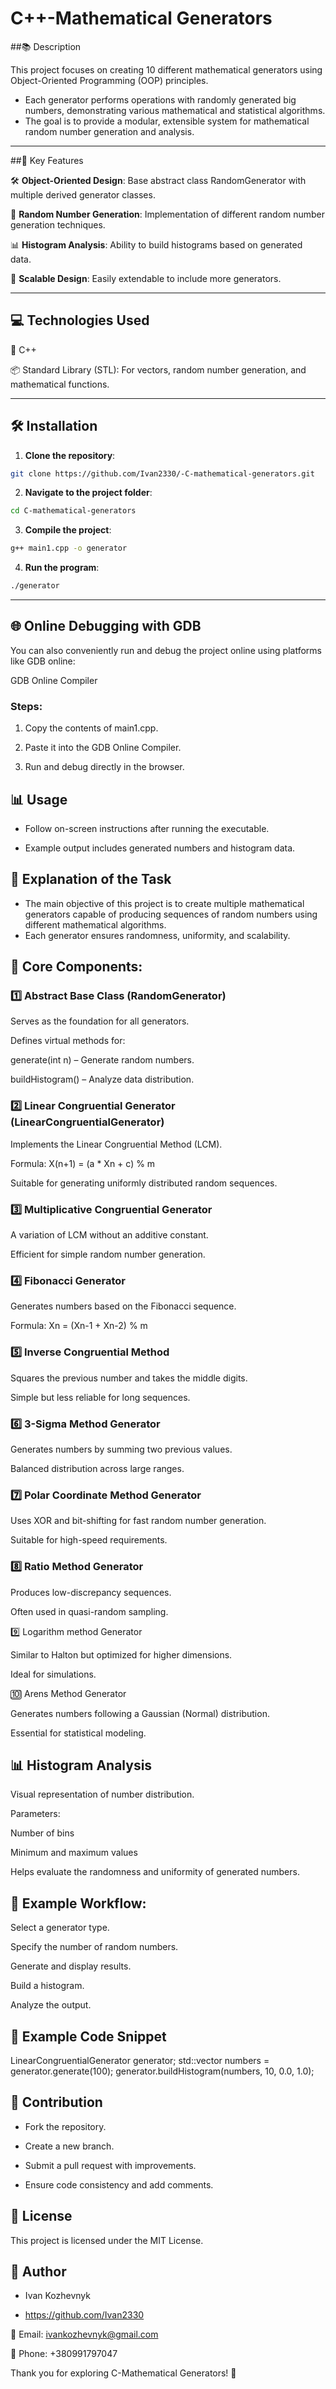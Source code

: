 # C++-Mathematical Generators

##📚 Description

This project focuses on creating 10 different mathematical generators using Object-Oriented Programming (OOP) principles.
- Each generator performs operations with randomly generated big numbers, demonstrating various mathematical and statistical algorithms.
- The goal is to provide a modular, extensible system for mathematical random number generation and analysis.

---

##🚀 Key Features

🛠️ **Object-Oriented Design**: Base abstract class RandomGenerator with multiple derived generator classes.

🎲 **Random Number Generation**: Implementation of different random number generation techniques.

📊 **Histogram Analysis**: Ability to build histograms based on generated data.

🔄 **Scalable Design**: Easily extendable to include more generators.

---

## 💻 Technologies Used

🧠 C++

📦 Standard Library (STL): For vectors, random number generation, and mathematical functions.

---

## 🛠️ Installation

1. **Clone the repository**:
```bash
git clone https://github.com/Ivan2330/-C-mathematical-generators.git
```
2. **Navigate to the project folder**:
```bash
cd C-mathematical-generators
```
3. **Compile the project**:
```bash
g++ main1.cpp -o generator
```
4. **Run the program**:
```bash
./generator
```
---

## 🌐 Online Debugging with GDB

You can also conveniently run and debug the project online using platforms like GDB online:

GDB Online Compiler

### Steps:

1. Copy the contents of main1.cpp.

2. Paste it into the GDB Online Compiler.

3. Run and debug directly in the browser.

## 📊 Usage

- Follow on-screen instructions after running the executable.

- Example output includes generated numbers and histogram data.

## 🧠 Explanation of the Task

- The main objective of this project is to create multiple mathematical generators capable of producing sequences of random numbers using different mathematical algorithms. 
- Each generator ensures randomness, uniformity, and scalability.

## 🔑 Core Components:

### 1️⃣ Abstract Base Class (RandomGenerator)

Serves as the foundation for all generators.

Defines virtual methods for:

generate(int n) – Generate random numbers.

buildHistogram() – Analyze data distribution.

### 2️⃣ Linear Congruential Generator (LinearCongruentialGenerator)

Implements the Linear Congruential Method (LCM).

Formula: X(n+1) = (a * Xn + c) % m

Suitable for generating uniformly distributed random sequences.

### 3️⃣ Multiplicative Congruential Generator

A variation of LCM without an additive constant.

Efficient for simple random number generation.

### 4️⃣ Fibonacci Generator

Generates numbers based on the Fibonacci sequence.

Formula: Xn = (Xn-1 + Xn-2) % m

### 5️⃣ Inverse Congruential Method

Squares the previous number and takes the middle digits.

Simple but less reliable for long sequences.

### 6️⃣ 3-Sigma Method Generator

Generates numbers by summing two previous values.

Balanced distribution across large ranges.

### 7️⃣ Polar Coordinate Method Generator

Uses XOR and bit-shifting for fast random number generation.

Suitable for high-speed requirements.

### 8️⃣ Ratio Method Generator

Produces low-discrepancy sequences.

Often used in quasi-random sampling.

9️⃣ Logarithm method Generator

Similar to Halton but optimized for higher dimensions.

Ideal for simulations.

🔟 Arens Method Generator

Generates numbers following a Gaussian (Normal) distribution.

Essential for statistical modeling.

## 📊 Histogram Analysis

Visual representation of number distribution.

Parameters:

Number of bins

Minimum and maximum values

Helps evaluate the randomness and uniformity of generated numbers.

## 📝 Example Workflow:

Select a generator type.

Specify the number of random numbers.

Generate and display results.

Build a histogram.

Analyze the output.

## 🧩 Example Code Snippet

LinearCongruentialGenerator generator;
std::vector<double> numbers = generator.generate(100);
generator.buildHistogram(numbers, 10, 0.0, 1.0);

## 🤝 Contribution

- Fork the repository.

- Create a new branch.

- Submit a pull request with improvements.

- Ensure code consistency and add comments.

## 📜 License

This project is licensed under the MIT License.

## 👤 Author

- Ivan Kozhevnyk

- https://github.com/Ivan2330  

📧 Email: ivankozhevnyk@gmail.com

📱 Phone: +380991797047

Thank you for exploring C-Mathematical Generators! 🚀
